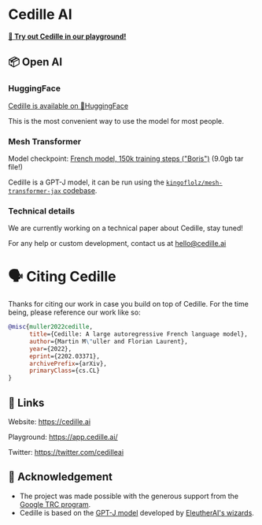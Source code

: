 # Cedille AI

**[📝 Try out Cedille in our playground!](https://app.cedille.ai/)**

## 📦 Open AI

### HuggingFace

[Cedille is available on 🤗HuggingFace](https://huggingface.co/Cedille/fr-boris)

This is the most convenient way to use the model for most people.

### Mesh Transformer

Model checkpoint: [French model, 150k training steps ("Boris")](https://storage.googleapis.com/cedille-public/models/boris/step_150000.tar.gz) (9.0gb tar file!)

Cedille is a GPT-J model, it can be run using the [`kingoflolz/mesh-transformer-jax` codebase](https://github.com/kingoflolz/mesh-transformer-jax).

### Technical details

We are currently working on a technical paper about Cedille, stay tuned!

For any help or custom development, contact us at hello@cedille.ai

# 🗣 Citing Cedille

Thanks for citing our work in case you build on top of Cedille. For the time being, please reference our work like so:

```bibtex
@misc{muller2022cedille,
      title={Cedille: A large autoregressive French language model}, 
      author={Martin M\"uller and Florian Laurent},
      year={2022},
      eprint={2202.03371},
      archivePrefix={arXiv},
      primaryClass={cs.CL}
}
```

## 🔗 Links

Website: https://cedille.ai

Playground: https://app.cedille.ai/

Twitter: https://twitter.com/cedilleai

## 🙏 Acknowledgement

* The project was made possible with the generous support from the [Google TRC program](https://sites.research.google/trc/about/).
* Cedille is based on the [GPT-J model](https://github.com/kingoflolz/mesh-transformer-jax) developed by [EleutherAI's wizards](https://www.eleuther.ai/).
